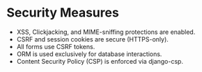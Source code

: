 # Security Measures

- XSS, Clickjacking, and MIME-sniffing protections are enabled.
- CSRF and session cookies are secure (HTTPS-only).
- All forms use CSRF tokens.
- ORM is used exclusively for database interactions.
- Content Security Policy (CSP) is enforced via django-csp.
